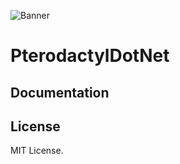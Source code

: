 ![Banner](https://raw.githubusercontent.com/Winter/PterodactylDotNet/master/.github/resources/banner.png)

# PterodactylDotNet

## Documentation

## License
MIT License.
